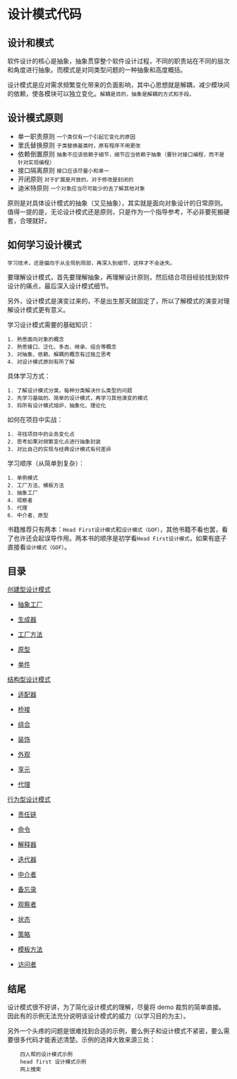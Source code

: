# 设计模式代码


## 设计和模式

软件设计的核心是抽象，抽象贯穿整个软件设计过程，不同的职责站在不同的层次和角度进行抽象。而模式是对同类型问题的一种抽象和高度概括。

设计模式是应对需求频繁变化带来的负面影响，其中心思想就是解耦，减少模块间的依赖，使各模块可以独立变化。`解耦是目的，抽象是解耦的方式和手段。`

## 设计模式原则

- 单一职责原则 `一个类仅有一个引起它变化的原因`
- 里氏替换原则 `子类替换基类时，原有程序不用更改`
- 依赖倒置原则 `抽象不应该依赖于细节，细节应当依赖于抽象（要针对接口编程，而不是针对实现编程）`
- 接口隔离原则 `接口应该尽量小和单一`
- 开闭原则 `对于扩展是开放的，对于修改是封闭的`
- 迪米特原则 `一个对象应当尽可能少的去了解其他对象`

原则是对具体设计模式的抽象（又见抽象），其实就是面向对象设计的日常原则。值得一提的是，无论设计模式还是原则，只是作为一个指导参考，不必非要死搬硬套，合理就好。

## 如何学习设计模式


`学习技术，还是偏向于从全局到局部，再深入到细节，这样才不会迷失。`


要理解设计模式，首先要理解抽象，再理解设计原则，然后结合项目经验找到软件设计的痛点，最后深入设计模式细节。

另外，设计模式是演变过来的，不是出生那天就固定了，所以了解模式的演变对理解设计模式更有意义。

学习设计模式需要的基础知识：

```
1. 熟悉面向对象的概念
2. 熟悉接口、泛化、多态、继承、组合等概念
3. 对抽象、依赖、解耦的概念有过独立思考
4. 对设计模式原则有所了解
```

具体学习方式：

```
1. 了解设计模式分类，每种分类解决什么类型的问题
2. 先学习基础的、简单的设计模式，再学习其他演变的模式
3. 将所有设计模式熔炉，抽象化、理论化
```

如何在项目中实战：

```
1. 寻找项目中的业务变化点
2. 思考如果对频繁变化点进行抽象封装
3. 对比自己的实现与经典设计模式有何差异
```

学习顺序（从简单到复杂）：

```
1. 单例模式
2. 工厂方法、模板方法
3. 抽象工厂
4. 观察者
5. 代理
6. 中介者、原型
```

书籍推荐只有两本：`Head First设计模式`和`设计模式（GOF）`，其他书籍不看也罢，看了也许还会起误导作用。两本书的顺序是初学看`Head First设计模式`，如果有底子直接看`设计模式（GOF）`。


## 目录

[创建型设计模式](https://github.com/xuwening/designPattern/tree/master/designPattern/src/com/designPattern/creational)

- [抽象工厂](https://github.com/xuwening/designPattern/tree/master/designPattern/src/com/designPattern/creational/abstractFactory)

- [生成器](https://github.com/xuwening/designPattern/tree/master/designPattern/src/com/designPattern/creational/Builder)

- [工厂方法](https://github.com/xuwening/designPattern/tree/master/designPattern/src/com/designPattern/creational/factoryMethod)

- [原型](https://github.com/xuwening/designPattern/tree/master/designPattern/src/com/designPattern/creational/Prototype)

- [单件](https://github.com/xuwening/designPattern/tree/master/designPattern/src/com/designPattern/creational/Singleton)

[结构型设计模式](https://github.com/xuwening/designPattern/tree/master/designPattern/src/com/designPattern/structual)

- [适配器](https://github.com/xuwening/designPattern/tree/master/designPattern/src/com/designPattern/structual/adapter)

- [桥接](https://github.com/xuwening/designPattern/tree/master/designPattern/src/com/designPattern/structual/bridge)

- [组合](https://github.com/xuwening/designPattern/tree/master/designPattern/src/com/designPattern/structual/composite)

- [装饰](https://github.com/xuwening/designPattern/tree/master/designPattern/src/com/designPattern/structual/decorator)

- [外观](https://github.com/xuwening/designPattern/tree/master/designPattern/src/com/designPattern/structual/facade)

- [享元](https://github.com/xuwening/designPattern/tree/master/designPattern/src/com/designPattern/structual/flyweight)

- [代理](https://github.com/xuwening/designPattern/tree/master/designPattern/src/com/designPattern/structual/proxy)

[行为型设计模式](https://github.com/xuwening/designPattern/tree/master/designPattern/src/com/designPattern/behavioral)

- [责任链](https://github.com/xuwening/designPattern/tree/master/designPattern/src/com/designPattern/behavioral/chainOfResponsibility)

- [命令](https://github.com/xuwening/designPattern/tree/master/designPattern/src/com/designPattern/behavioral/command)

- [解释器](https://github.com/xuwening/designPattern/tree/master/designPattern/src/com/designPattern/behavioral/interpreter)

- [迭代器](https://github.com/xuwening/designPattern/tree/master/designPattern/src/com/designPattern/behavioral/iterator)

- [中介者](https://github.com/xuwening/designPattern/tree/master/designPattern/src/com/designPattern/behavioral/mediator)

- [备忘录](https://github.com/xuwening/designPattern/tree/master/designPattern/src/com/designPattern/behavioral/memento)

- [观察者](https://github.com/xuwening/designPattern/tree/master/designPattern/src/com/designPattern/behavioral/observer)

- [状态](https://github.com/xuwening/designPattern/tree/master/designPattern/src/com/designPattern/behavioral/state)

- [策略](https://github.com/xuwening/designPattern/tree/master/designPattern/src/com/designPattern/behavioral/strategy)

- [模板方法](https://github.com/xuwening/designPattern/tree/master/designPattern/src/com/designPattern/behavioral/templeteMethod)

- [访问者](https://github.com/xuwening/designPattern/tree/master/designPattern/src/com/designPattern/behavioral/visitor)

## 结尾


设计模式很不好讲，为了简化设计模式的理解，尽量将 demo 裁剪的简单直接。因此有的示例无法充分说明该设计模式的威力（以学习目的为主）。

另外一个头疼的问题是很难找到合适的示例，要么例子和设计模式不紧密，要么需要很多代码才能表述清楚。示例的选择大致来源三处：
		
		四人帮的设计模式示例
		head first 设计模式示例
		网上搜索
		



